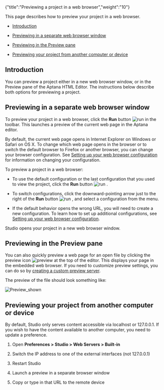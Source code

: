 {"title":"Previewing a project in a web browser","weight":"10"} 

This page describes how to preview your project in a web browser.

*   [Introduction](#Introduction)
    
*   [Previewing in a separate web browser window](#Previewinginaseparatewebbrowserwindow)
    
*   [Previewing in the Preview pane](#PreviewinginthePreviewpane)
    
*   [Previewing your project from another computer or device](#Previewingyourprojectfromanothercomputerordevice)
    

## Introduction

You can preview a project either in a new web browser window, or in the Preview pane of the Aptana HTML Editor. The instructions below describe both options for previewing a project.

## Previewing in a separate web browser window

To preview your project in a web browser, click the **Run** button ![run](/Images/appc/download/attachments/30083122/run.png) in the toolbar. This launches a preview of the current web page in the Aptana editor.

By default, the current web page opens in Internet Explorer on Windows or Safari on OS X. To change which web page opens in the browser or to switch the default browser to Firefox or another browser, you can change your browser configuration. See [Setting up your web browser configuration](/docs/appc/Axway_Appcelerator_Studio/Axway_Appcelerator_Studio_Guide/Web_Development/Previewing/Setting_up_your_web_browser_configuration/) for information on changing your configuration.

To preview a project in a web browser:

*   To use the default configuration or the last configuration that you used to view the project, click the **Run** button ![run](/Images/appc/download/attachments/30083122/run.png) .
    
*   To switch configurations, click the downward-pointing arrow just to the right of the **Run** button ![run](/Images/appc/download/attachments/30083122/run.png) , and select a configuration from the menu.
    
*   If the default behavior opens the wrong URL, you will need to create a new configuration. To learn how to set up additional configurations, see [Setting up your web browser configuration](/docs/appc/Axway_Appcelerator_Studio/Axway_Appcelerator_Studio_Guide/Web_Development/Previewing/Setting_up_your_web_browser_configuration/).
    

Studio opens your project in a new web browser window.

## Previewing in the Preview pane

You can also quickly preview a web page for an open file by clicking the preview icon ![preview](/Images/appc/download/attachments/30083122/preview.png) at the top of the editor. This displays your page in the embedded web browser. If you need to customize preview settings, you can do so by [creating a custom preview server](/docs/appc/Axway_Appcelerator_Studio/Axway_Appcelerator_Studio_Guide/Web_Development/Previewing/Creating_a_Custom_Preview_Server/).

The preview of the file should look something like:

![Preview_shown](/Images/appc/download/attachments/30083122/Preview_shown.png)

## Previewing your project from another computer or device

By default, Studio only serves content accessible via localhost or 127.0.0.1. If you wish to have the content available to another computer, you need to update a preference.

1.  Open **Preferences > Studio > Web Servers > Built-in**
    
2.  Switch the IP address to one of the external interfaces (not 127.0.0.1)
    
3.  Restart Studio
    
4.  Launch a preview in a separate browser window
    
5.  Copy or type in that URL to the remote device